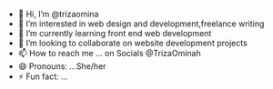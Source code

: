 - 👋 Hi, I’m @trizaomina
- 👀 I’m interested in web design and development,freelance writing 
- 🌱 I’m currently learning front end web development 
- 💞️ I’m looking to collaborate on website development projects 
- 📫 How to reach me ... on Socials @TrizaOminah
- 😄 Pronouns: ...She/her
- ⚡ Fun fact: ...

<!---
trizaomina/trizaomina is a ✨ special ✨ repository because its `README.md` (this file) appears on your GitHub profile.
You can click the Preview link to take a look at your changes.
--->
